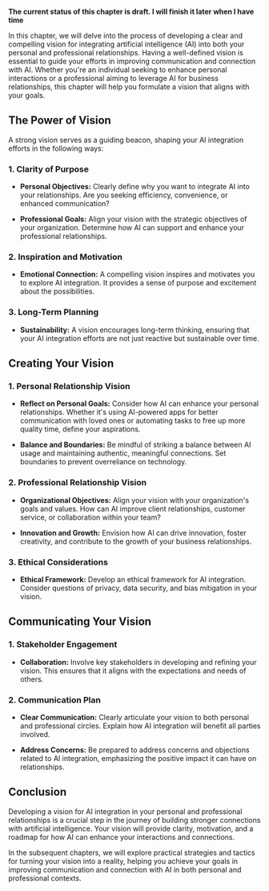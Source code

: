 **The current status of this chapter is draft. I will finish it later when I have time**

In this chapter, we will delve into the process of developing a clear and compelling vision for integrating artificial intelligence (AI) into both your personal and professional relationships. Having a well-defined vision is essential to guide your efforts in improving communication and connection with AI. Whether you're an individual seeking to enhance personal interactions or a professional aiming to leverage AI for business relationships, this chapter will help you formulate a vision that aligns with your goals.

The Power of Vision
-------------------

A strong vision serves as a guiding beacon, shaping your AI integration efforts in the following ways:

### 1. **Clarity of Purpose**

* **Personal Objectives:** Clearly define why you want to integrate AI into your relationships. Are you seeking efficiency, convenience, or enhanced communication?

* **Professional Goals:** Align your vision with the strategic objectives of your organization. Determine how AI can support and enhance your professional relationships.

### 2. **Inspiration and Motivation**

* **Emotional Connection:** A compelling vision inspires and motivates you to explore AI integration. It provides a sense of purpose and excitement about the possibilities.

### 3. **Long-Term Planning**

* **Sustainability:** A vision encourages long-term thinking, ensuring that your AI integration efforts are not just reactive but sustainable over time.

Creating Your Vision
--------------------

### 1. **Personal Relationship Vision**

* **Reflect on Personal Goals:** Consider how AI can enhance your personal relationships. Whether it's using AI-powered apps for better communication with loved ones or automating tasks to free up more quality time, define your aspirations.

* **Balance and Boundaries:** Be mindful of striking a balance between AI usage and maintaining authentic, meaningful connections. Set boundaries to prevent overreliance on technology.

### 2. **Professional Relationship Vision**

* **Organizational Objectives:** Align your vision with your organization's goals and values. How can AI improve client relationships, customer service, or collaboration within your team?

* **Innovation and Growth:** Envision how AI can drive innovation, foster creativity, and contribute to the growth of your business relationships.

### 3. **Ethical Considerations**

* **Ethical Framework:** Develop an ethical framework for AI integration. Consider questions of privacy, data security, and bias mitigation in your vision.

Communicating Your Vision
-------------------------

### 1. **Stakeholder Engagement**

* **Collaboration:** Involve key stakeholders in developing and refining your vision. This ensures that it aligns with the expectations and needs of others.

### 2. **Communication Plan**

* **Clear Communication:** Clearly articulate your vision to both personal and professional circles. Explain how AI integration will benefit all parties involved.

* **Address Concerns:** Be prepared to address concerns and objections related to AI integration, emphasizing the positive impact it can have on relationships.

Conclusion
----------

Developing a vision for AI integration in your personal and professional relationships is a crucial step in the journey of building stronger connections with artificial intelligence. Your vision will provide clarity, motivation, and a roadmap for how AI can enhance your interactions and connections.

In the subsequent chapters, we will explore practical strategies and tactics for turning your vision into a reality, helping you achieve your goals in improving communication and connection with AI in both personal and professional contexts.
